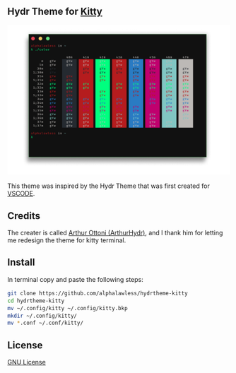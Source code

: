 ## Hydr Theme for [Kitty](https://sw.kovidgoyal.net/kitty/)

<p align="center">
  <img src="./kitty.png" alt="image of hydr theme in terminal kitty" width=756>
</p>

This theme was inspired by the Hydr Theme that was first created for [VSCODE](https://github.com/ArthurHydr/hydr-theme).

## Credits

The creater is called [Arthur Ottoni (ArthurHydr)](https://github.com/arthurhydr/), and I thank him for letting me redesign the theme for kitty terminal.

## Install

In terminal copy and paste the following steps:
```sh
git clone https://github.com/alphalawless/hydrtheme-kitty
cd hydrtheme-kitty
mv ~/.config/kitty ~/.config/kitty.bkp
mkdir ~/.config/kitty/
mv *.conf ~/.conf/kitty/
```

## License

[GNU License](./LICENSE)
